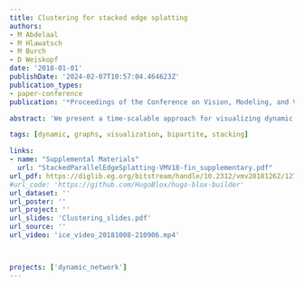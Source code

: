 ```yaml
---
title: Clustering for stacked edge splatting
authors:
- M Abdelaal
- M Hlawatsch
- M Burch
- D Weiskopf
date: '2018-01-01'
publishDate: '2024-02-07T10:57:04.464623Z'
publication_types:
- paper-conference
publication: '*Proceedings of the Conference on Vision, Modeling, and Visualization*'

abstract: 'We present a time-scalable approach for visualizing dynamic graphs. By adopting bipartite graph layouts known from parallel edge splatting, individual graphs are horizontally stacked by drawing partial edges, leading to stacked edge splatting. This allows us to uncover the temporal patterns together with achieving time-scalability. To preserve the graph structural information, we introduce the representative graph where edges are aggregated and drawn at full length. The representative graph is then placed on the top of the last graph in the (sub)sequence. This allows us to obtain detailed information about the partial edges by tracing them back to the representative graph. We apply sequential temporal clustering to obtain an overview of different temporal phases of the graph sequence together with the corresponding structure for each phase. We demonstrate the effectiveness of our approach by using real-world datasets.'

tags: [dynamic, graphs, visualization, bipartite, stacking]

links:
- name: "Supplemental Materials"
  url: "StackedParallelEdgeSplatting-VMV18-fin_supplementary.pdf"
url_pdf: https://diglib.eg.org/bitstream/handle/10.2312/vmv20181262/127-134.pdf?sequence=1&isAllowed=n
#url_code: 'https://github.com/HugoBlox/hugo-blox-builder'
url_dataset: ''
url_poster: ''
url_project: ''
url_slides: 'Clustering_slides.pdf'
url_source: ''
url_video: 'ice_video_20181008-210906.mp4'



projects: ['dynamic_network']
---
```

